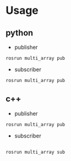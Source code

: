 # Usage
## python

- publisher 

```
rosrun multi_array pub
```

- subscriber

```
rosrun multi_array pub
```

## c++

- publisher 

```
rosrun multi_array pub
```

- subscriber 

```

rosrun multi_array sub
```


